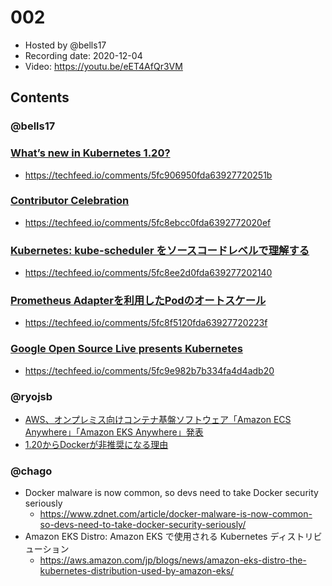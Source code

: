 # 002

- Hosted by @bells17
- Recording date: 2020-12-04
- Video: https://youtu.be/eET4AfQr3VM

## Contents

### @bells17

### [What’s new in Kubernetes 1.20?](https://sysdig.com/blog/whats-new-kubernetes-1-20/)

- https://techfeed.io/comments/5fc906950fda63927720251b

### [Contributor Celebration](https://www.kubernetes.dev/events/kcc2020/)

- https://techfeed.io/comments/5fc8ebcc0fda6392772020ef

### [Kubernetes: kube-scheduler をソースコードレベルで理解する](https://ccvanishing.hateblo.jp/entry/2020/12/02/181155)

- https://techfeed.io/comments/5fc8ee2d0fda639277202140

### [Prometheus Adapterを利用したPodのオートスケール](https://qiita.com/Ladicle/items/5ff251b89df2f1ebb821)

- https://techfeed.io/comments/5fc8f5120fda63927720223f

### [Google Open Source Live presents Kubernetes](https://opensourcelive.withgoogle.com/events/kubernetes?talk=opening)

- https://techfeed.io/comments/5fc9e982b7b334fa4d4adb20

### @ryojsb

- [AWS、オンプレミス向けコンテナ基盤ソフトウェア「Amazon ECS Anywhere」「Amazon EKS Anywhere」発表](https://www.publickey1.jp/blog/20/awsamazon_ecs_anywhereamazon_eks_anywhereaws_reinvent_2021.html)
- [1.20からDockerが非推奨になる理由](https://blog.inductor.me/entry/2020/12/03/061329)

### @chago

- Docker malware is now common, so devs need to take Docker security seriously
  - https://www.zdnet.com/article/docker-malware-is-now-common-so-devs-need-to-take-docker-security-seriously/
- Amazon EKS Distro: Amazon EKS で使用される Kubernetes ディストリビューション
  - https://aws.amazon.com/jp/blogs/news/amazon-eks-distro-the-kubernetes-distribution-used-by-amazon-eks/
